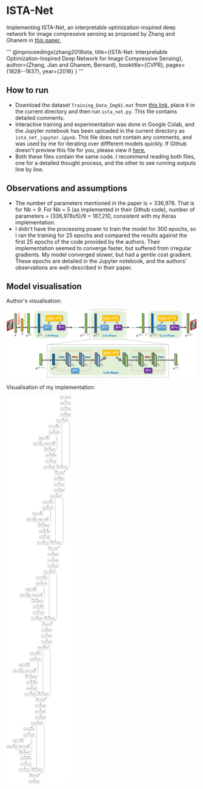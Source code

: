# ISTA-Net
Implementing ISTA-Net, an interpretable optimization-inspired deep network for image compressive sensing as proposed by Zhang and Ghanem in [this paper.](Zhang_ISTA-Net_Interpretable_Optimization-Inspired_CVPR_2018_paper.pdf)

'''
@inproceedings{zhang2018ista,
  title={ISTA-Net: Interpretable Optimization-Inspired Deep Network for Image Compressive Sensing},
  author={Zhang, Jian and Ghanem, Bernard},
  booktitle={CVPR},
  pages={1828--1837},
  year={2018}
}
'''

## How to run
- Download the dataset `Training_Data_Img91.mat` from [this link,](https://drive.google.com/open?id=1RBYOg6F2dxGWoCrBvQyf93hXI-OEfzHs) place it in the current directory and then run `ista_net.py`. This file contains detailed comments.
- Interactive training and experimentation was done in Google Colab, and the Jupyter notebook has been uploaded in the current directory as `ista_net_jupyter.ipynb`. This file does not contain any comments, and was used by me for iterating over diffferent models quickly. If Github doesn't preview this file for you, please view it [here.](https://nbviewer.jupyter.org/github/hansinahuja/ISTA-Net/blob/master/ista_net_jupyter.ipynb)
- Both these files contain the same code. I recommend reading both files, one for a detailed thought process, and the other to see running outputs line by line.

## Observations and assumptions
- The number of parameters mentioned in the paper is = 336,978. That is for Nb = 9. For Nb = 5 (as implemented in their Github code), number of parameters = (336,978x5)/9 = 187,210, consistent with my Keras implementation. 
- I didn't have the processing power to train the model for 300 epochs, so I ran the training for 25 epochs and compared the results against the first 25 epochs of the code provided by the authors. Their implementation seemed to converge faster, but suffered from irregular gradients. My model converged slower, but had a gentle cost gradient. These epochs are detailed in the Jupyter notebook, and the authors' observations are well-described in their paper.

## Model visualisation

Author's visualisation:

![Author's visualisation](ista_phase.png)

Visualisation of my implementation:

![ISTA-Net model](model.png)
